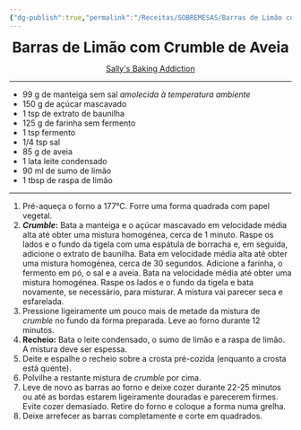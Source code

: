 ```yaml
---
{"dg-publish":true,"permalink":"/Receitas/SOBREMESAS/Barras de Limão com Crumble de Aveia/"}
---
```


<div style="text-align: center;"> <span style="font-size: 26px;"><b> Barras de Limão com Crumble de Aveia </b></span> </div>

<span class="center"> <center> [Sally's Baking Addiction](https://sallysbakingaddiction.com/oatmeal-lemon-creme-bars/#commentform) </center></span>

---
- 99 g de manteiga sem sal *amolecida à temperatura ambiente*
- 150 g de açúcar mascavado
- 1 tsp de extrato de baunilha
- 125 g de farinha sem fermento
- 1 tsp fermento
- 1/4 tsp sal
- 85 g de aveia
- 1 lata leite condensado
- 90 ml de sumo de limão
- 1 tbsp de raspa de limão
---
1. Pré-aqueça o forno a 177°C. Forre uma forma quadrada com papel vegetal.
2. ***Crumble*:** Bata a manteiga e o açúcar mascavado em velocidade média alta até obter uma mistura homogénea, cerca de 1 minuto. Raspe os lados e o fundo da tigela com uma espátula de borracha e, em seguida, adicione o extrato de baunilha. Bata em velocidade média alta até obter uma mistura homogénea, cerca de 30 segundos. Adicione a farinha, o fermento em pó, o sal e a aveia. Bata na velocidade média até obter uma mistura homogénea. Raspe os lados e o fundo da tigela e bata novamente, se necessário, para misturar. A mistura vai parecer seca e esfarelada.
3. Pressione ligeiramente um pouco mais de metade da mistura de *crumble* no fundo da forma preparada. Leve ao forno durante 12 minutos.
4. **Recheio:** Bata o leite condensado, o sumo de limão e a raspa de limão. A mistura deve ser espessa.
5. Deite e espalhe o recheio sobre a crosta pré-cozida (enquanto a crosta está quente).
6. Polvilhe a restante mistura de *crumble* por cima.
7. Leve de novo as barras ao forno e deixe cozer durante 22-25 minutos ou até as bordas estarem ligeiramente douradas e parecerem firmes. Evite cozer demasiado. Retire do forno e coloque a forma numa grelha.
8. Deixe arrefecer as barras completamente e corte em quadrados.